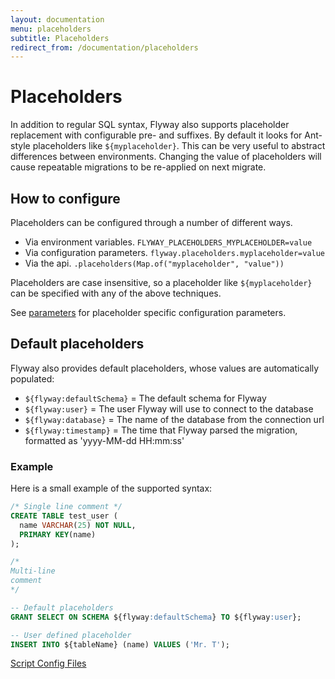 ```yaml
---
layout: documentation
menu: placeholders
subtitle: Placeholders
redirect_from: /documentation/placeholders
---
```


# Placeholders
In addition to regular SQL syntax, Flyway also supports placeholder replacement with configurable pre- and suffixes.
By default it looks for Ant-style placeholders like `${myplaceholder}`. This can be very useful to abstract differences between environments.
Changing the value of placeholders will cause repeatable migrations to be re-applied on next migrate.

## How to configure
Placeholders can be configured through a number of different ways.
- Via environment variables. `FLYWAY_PLACEHOLDERS_MYPLACEHOLDER=value`
- Via configuration parameters. `flyway.placeholders.myplaceholder=value`
- Via the api. `.placeholders(Map.of("myplaceholder", "value"))`

Placeholders are case insensitive, so a placeholder like `${myplaceholder}` can be specified with any of the above techniques.

See [parameters](/documentation/configuration/parameters/#placeholders) for placeholder specific configuration parameters. 

## Default placeholders
Flyway also provides default placeholders, whose values are automatically populated:

- `${flyway:defaultSchema}` = The default schema for Flyway
- `${flyway:user}` = The user Flyway will use to connect to the database
- `${flyway:database}` = The name of the database from the connection url
- `${flyway:timestamp}` = The time that Flyway parsed the migration, formatted as 'yyyy-MM-dd HH:mm:ss'

### Example
Here is a small example of the supported syntax:

```sql
/* Single line comment */
CREATE TABLE test_user (
  name VARCHAR(25) NOT NULL,
  PRIMARY KEY(name)
);

/*
Multi-line
comment
*/

-- Default placeholders
GRANT SELECT ON SCHEMA ${flyway:defaultSchema} TO ${flyway:user};

-- User defined placeholder
INSERT INTO ${tableName} (name) VALUES ('Mr. T');
```

<p class="next-steps">
  <a class="btn btn-primary" href="/documentation/configuration/scriptconfigfiles">Script Config Files <i class="fa fa-arrow-right"></i></a>
</p>
